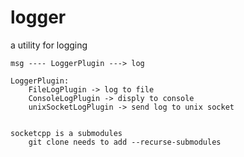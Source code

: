 # logger

a utility for logging


    msg ---- LoggerPlugin ---> log

    LoggerPlugin:
        FileLogPlugin -> log to file
        ConsoleLogPlugin -> disply to console 
        unixSocketLogPlugin -> send log to unix socket


    socketcpp is a submodules
        git clone needs to add --recurse-submodules
